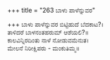 +++
title = "263 ಬಾಳು ಪಾಳೆನ್ನುವರ"

+++
ಬಾಳು ಪಾಳೆನ್ನುವರ ಬಿಟ್ಟಿಹುದೆ ಬೆದಕಾಟ?।  
ತಾಳಿದರೆ ಬಾಳನಂತಹರುಮ್ ಆಶೆಯಲಿ?॥  
ಕಾಲವಿನ್ನಿರದಿಂತು ನಾಳೆ ನೋಡುವಮೆನುತ।  
ಮೇಲನೆ ನಿರೀಕ್ಷಿಪರು - ಮಂಕುತಿಮ್ಮ॥  
